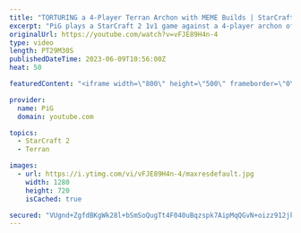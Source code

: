 ```yaml
---
title: "TORTURING a 4-Player Terran Archon with MEME Builds | StarCraft 2"
excerpt: "PiG plays a StarCraft 2 1v1 game against a 4-player archon of his Twitch viewers -- 🐷 Second Channel for Learning StarCraft 2: https://www.youtube.com/c/PiGRandom 🐷 Third Channel for Daily Pro Casts: https://www.youtube.com/c/PiGCasts -- 🐷 Watch live at https://www.twitch.tv/x5_pig 🐷 Support PiG:"
originalUrl: https://youtube.com/watch?v=vFJE89H4n-4
type: video
length: PT29M30S
publishedDateTime: 2023-06-09T10:56:00Z
heat: 50

featuredContent: "<iframe width=\"800\" height=\"500\" frameborder=\"0\" src=\"https://www.youtube.com/embed/vFJE89H4n-4\" allow=\"accelerometer; autoplay; encrypted-media; gyroscope; picture-in-picture\" allowfullscreen></iframe>"

provider:
  name: PiG
  domain: youtube.com

topics:
  - StarCraft 2
  - Terran

images:
  - url: https://i.ytimg.com/vi/vFJE89H4n-4/maxresdefault.jpg
    width: 1280
    height: 720
    isCached: true

secured: "VUgnd+ZgfdBKgWk28l+bSmSoQugTt4F040uBqzspk7AipMqQGvN+oizz912jkx29GNQ2b2g6CsyP8HZyU4DZbEniiSjAuAkXRvqvRDRaE7bcoxcOPYINAXYrp7I1PKyMyvUKe/Oz/bHDeHfxbKPMAzJC4+O6oj+g3sL4h1XuikxK4Z3OLFFBn8xCymMEBnrreaSPN1wI1g0kz4y+JzuEKjR//9fFX/2HuX58JLQLB7l/oK/LEtOC/T84soMtEY7p5jlcc9pGfbKnpWSm4O6Z9wG4PcMtbuljxkKfzO5z7B+KBwwb3i7B+GTkcTPGmGYrngdPluAG394N7O76L3XGUjDeldmraonTLm5rol2RpZBsot+WYBYcWrrbwVLvlCyVbl2aCQOk8HiPH7TCPkG3CrV33ePv2BOY2HtedLukFdo=;piO8ICFwd/rvEiRAEWCysw=="
---
```



